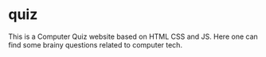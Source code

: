 # quiz

This is a Computer Quiz website based on HTML CSS and JS.
Here one can find some brainy questions related to computer tech.
